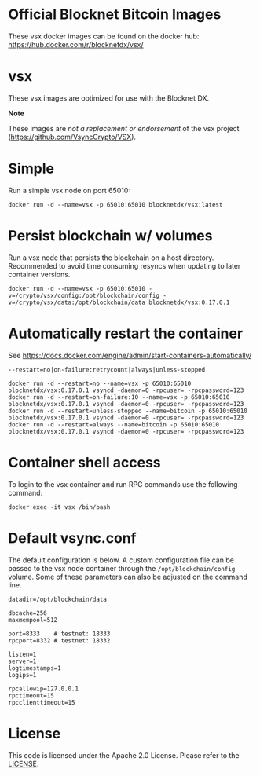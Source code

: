 Official Blocknet Bitcoin Images
=================================

These vsx docker images can be found on the docker hub: https://hub.docker.com/r/blocknetdx/vsx/

vsx
========

These vsx images are optimized for use with the Blocknet DX.

**Note**

These images are _not a replacement or endorsement_ of the vsx project (https://github.com/VsyncCrypto/VSX).


Simple
======

Run a simple vsx node on port 65010:
```
docker run -d --name=vsx -p 65010:65010 blocknetdx/vsx:latest
```


Persist blockchain w/ volumes
=============================

Run a vsx node that persists the blockchain on a host directory. Recommended to avoid time consuming resyncs when updating to later container versions.
```
docker run -d --name=vsx -p 65010:65010 -v=/crypto/vsx/config:/opt/blockchain/config -v=/crypto/vsx/data:/opt/blockchain/data blocknetdx/vsx:0.17.0.1
```


Automatically restart the container
===================================

See https://docs.docker.com/engine/admin/start-containers-automatically/

`--restart=no|on-failure:retrycount|always|unless-stopped`

```
docker run -d --restart=no --name=vsx -p 65010:65010 blocknetdx/vsx:0.17.0.1 vsyncd -daemon=0 -rpcuser= -rpcpassword=123
docker run -d --restart=on-failure:10 --name=vsx -p 65010:65010 blocknetdx/vsx:0.17.0.1 vsyncd -daemon=0 -rpcuser= -rpcpassword=123
docker run -d --restart=unless-stopped --name=bitcoin -p 65010:65010 blocknetdx/vsx:0.17.0.1 vsyncd -daemon=0 -rpcuser= -rpcpassword=123
docker run -d --restart=always --name=bitcoin -p 65010:65010 blocknetdx/vsx:0.17.0.1 vsyncd -daemon=0 -rpcuser= -rpcpassword=123
```


Container shell access
======================

To login to the vsx container and run RPC commands use the following command:
```
docker exec -it vsx /bin/bash
```


Default vsync.conf
=====================

The default configuration is below. A custom configuration file can be passed to the vsx  node container through the `/opt/blockchain/config` volume. Some of these parameters can also be adjusted on the command line.
```
datadir=/opt/blockchain/data

dbcache=256
maxmempool=512

port=8333    # testnet: 18333
rpcport=8332 # testnet: 18332

listen=1
server=1
logtimestamps=1
logips=1

rpcallowip=127.0.0.1
rpctimeout=15
rpcclienttimeout=15
```


License
=======

This code is licensed under the Apache 2.0 License. Please refer to the [LICENSE](https://github.com/BlocknetDX/dockerimages/blob/master/LICENSE).